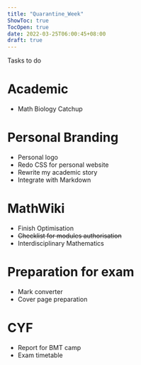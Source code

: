 ```yaml
---
title: "Quarantine_Week"
ShowToc: true
TocOpen: true
date: 2022-03-25T06:00:45+08:00
draft: true
---
```


Tasks to do

# Academic
- Math Biology Catchup

# Personal Branding
- Personal logo
- Redo CSS for personal website
- Rewrite my academic story
- Integrate with Markdown

# MathWiki
- Finish Optimisation
- ~~Checklist for modules authorisation~~
- Interdisciplinary Mathematics

# Preparation for exam
- Mark converter
- Cover page preparation

# CYF
- Report for BMT camp
- Exam timetable

